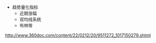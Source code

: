 - 趋势量化指标
    - 近期涨幅
    - 双均线系统
    - 布林带


http://www.360doc.com/content/22/0212/20/9511272_1017150279.shtml
